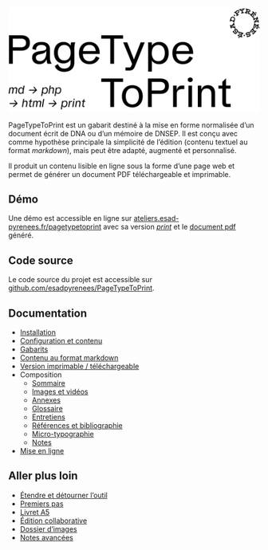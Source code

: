 ![PageTypeToPrint](images/pttp.png)

PageTypeToPrint est un gabarit destiné à la mise en forme normalisée d’un document écrit de DNA ou d’un mémoire de DNSEP. Il est conçu avec comme hypothèse principale la simplicité de l’édition (contenu textuel au format *markdown*), mais peut être adapté, augmenté et personnalisé.

Il produit un contenu lisible en ligne sous la forme d’une page web et permet de générer un document PDF téléchargeable et imprimable.

## Démo

Une démo est accessible en ligne sur [ateliers.esad-pyrenees.fr/pagetypetoprint](https://ateliers.esad-pyrenees.fr/pagetypetoprint/) avec sa version [_print_](https://ateliers.esad-pyrenees.fr/pagetypetoprint/?print) et le [document pdf](https://ateliers.esad-pyrenees.fr/pagetypetoprint/document.pdf) généré. 

## Code source

Le code source du projet est accessible sur [github.com/esadpyrenees/PageTypeToPrint](https://github.com/esadpyrenees/PageTypeToPrint/).

## Documentation

* [Installation](installation.md)
* [Configuration et contenu](contenu.md)
* [Gabarits](gabarits.md)
* [Contenu au format markdown](markdown.md)
* [Version imprimable / téléchargeable](print.md)
* Composition    
    * [Sommaire](sommaire.md)
    * [Images et vidéos](images.md)
    * [Annexes](appendices.md)
    * [Glossaire](glossaire.md)
    * [Entretiens](entretiens.md)
    * [Références et bibliographie](references.md)
    * [Micro-typographie](microtypo.md)
    * [Notes](notes.md)
* [Mise en ligne](online.md)

## Aller plus loin

* [Étendre et détourner l’outil](extend.md)
* [Premiers pas](extendcss.md)
* [Livret A5](booklet.md)
* [Édition collaborative](pads.md)
* [Dossier d’images](autofolder.md)
* [Notes avancées](advanced-notes.md)

